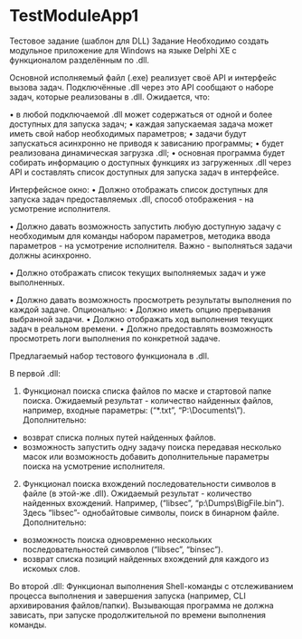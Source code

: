 # TestModuleApp1
Тестовое задание (шаблон для DLL)
Задание
Необходимо создать модульное приложение для Windows на языке Delphi XE с
функционалом разделённым по .dll.

Основной исполняемый файл (.exe) реализует своё API и интерфейс вызова задач.
Подключённые .dll через это API сообщают о наборе задач, которые реализованы в .dll.
Ожидается, что:

• в любой подключаемой .dll может содержаться от одной и более доступных для
запуска задач;
• каждая запускаемая задача может иметь свой набор необходимых параметров;
• задачи будут запускаться асинхронно не приводя к зависанию программы;
• будет реализована динамическая загрузка .dll;
• основная программа будет собирать информацию о доступных функциях из
загруженных .dll через API и составлять список доступных для запуска задач в
интерфейсе.

Интерфейсное окно:
• Должно отображать список доступных для запуска задач предоставляемых .dll,
способ отображения - на усмотрение исполнителя.

• Должно давать возможность запустить любую доступную задачу с необходимым
для команды набором параметров, методика ввода параметров - на усмотрение
исполнителя. Важно - выполняться задачи должны асинхронно.

• Должно отображать список текущих выполняемых задач и уже выполненных.

• Должно давать возможность просмотреть результаты выполнения по каждой задаче.
Опционально:
• Должно иметь опцию прерывания выбранной задачи.
• Должно отображать ход выполнения текущих задач в реальном времени.
• Должно предоставлять возможность просмотреть логи выполнения по конкретной
задаче.

Предлагаемый набор тестового функционала в .dll.

В первой .dll:
1. Функционал поиска списка файлов по маске и стартовой папке поиска.
Ожидаемый результат - количество найденных файлов, например, входные
параметры: (“*.txt”, “P:\Documents\”).
Дополнительно:
- возврат списка полных путей найденных файлов.
- возможность запустить одну задачу поиска передавая несколько масок или
возможность добавить дополнительные параметры поиска на усмотрение
исполнителя.
2. Функционал поиска вхождений последовательности символов в файле (в этой-же
.dll).
Ожидаемый результат - количество найденных вхождений. Например, (“libsec”,
“p:\Dumps\BigFile.bin”). Здесь “libsec”- однобайтовые символы, поиск в бинарном
файле.
Дополнительно:
- возможность поиска одновременно нескольких последовательностей
символов (“libsec”, “binsec”).
- возврат списка позиций найденных вхождений для каждого из искомых слов.

Во второй .dll:
Функционал выполнения Shell-команды с отслеживанием процесса выполнения и
завершения запуска (например, CLI архивирования файлов/папки). Вызывающая
программа не должна зависать, при запуске продолжительной по времени выполнения
команды.
